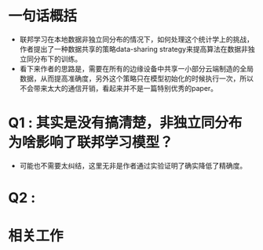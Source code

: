 # 一句话概括
- 联邦学习在本地数据非独立同分布的情况下，如何处理这个统计学上的挑战，作者提出了一种数据共享的策略data-sharing strategy来提高算法在数据非独立同分布下的训练。
- 看下来作者的思路是，需要在所有的边缘设备中共享一小部分云端制造的全局数据，从而提高准确度，另外这个策略只在模型初始化的时候执行一次，所以不会带来太大的通信开销，看起来并不是一篇特别优秀的paper。

# Q1 : 其实是没有搞清楚，非独立同分布为啥影响了联邦学习模型？
- 可能也不需要太纠结，这里无非是作者通过实验证明了确实降低了精确度。

# Q2 : 

# 相关工作